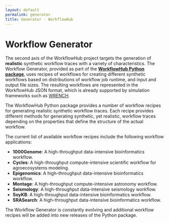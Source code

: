 ```yaml
---
layout: default
permalink: generator
title: Generator - WorkflowHub
---
```


# Workflow Generator

The second axis of the WorkflowHub project targets the generation of 
**realistic** synthetic workflow traces with a variety of characteristics. 
The Workflow Generator, provided as part of the **[WorkflowHub Python 
package](http://workflowhub.readthedocs.io)**, uses recipes of workflows 
for creating different synthetic workflows based on distributions of 
workflow job runtime, and input and output file sizes. The resulting 
workflows are represented in the WorkflowHub JSON format, which is 
already supported by simulation frameworks such as 
[WRENCH](https://wrench-project.org).

The WorkflowHub Python package provides a number of workflow recipes for 
generating realistic synthetic workflow traces. Each recipe provides
different methods for generating synthetic, yet realistic, workflow 
traces depending on the properties that define the structure of the 
actual workflow.

The current list of available workflow recipes include the following
workflow applications:

- **1000Genome**: A high-throughput data-intensive bioinformatics 
                  workflow.
- **Cycles**: A high-throughput compute-intensive scientific workflow 
              for agroecosystems modeling.
- **Epigenomics**: A high-throughput data-intensive bioinformatics 
                   workflow.
- **Montage**: A high-throughput compute-intensive astronomy workflow.
- **Seismology**: A high-throughput data-intensive seismology workflow.
- **SoyKB**: A high-throughput data-intensive bioinformatics workflow.
- **SRASearch**: A high-throughput data-intensive bioinformatics workflow.

The Workflow Generator is constantly evolving and additional workflow
recipes will be added into new releases of the Python package.
